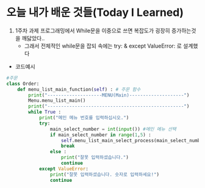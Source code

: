 # 오늘 내가 배운 것들(Today I Learned)

1. 1주차 과제 프로그래밍에서 While문을 이중으로 쓰면 복잡도가 굉장히 증가하는것을 깨닳았다..
    - 그래서 전체적인 while문을 잡되 속에는 try: & except ValueError: 로 설계했다

- 코드예시
```python
#주문
class Order:
    def menu_list_main_function(self) : # 주문 함수
        print("--------------------MENU(Main)--------------------")
        Menu.menu_list_main()
        print("--------------------------------------------------")
        while True :
            print("메인 메뉴 번호를 입력하십시오.")
            try:
                main_select_number = int(input()) #메인 메뉴 선택
                if main_select_number in range(1,5) :
                    self.menu_list_main_select_process(main_select_number)
                    break
                else :
                    print("잘못 입력하셨습니다.")
                    continue
            except ValueError:
                print("잘못 입력하셨습니다. 숫자로 입력하세요!")
                continue
```